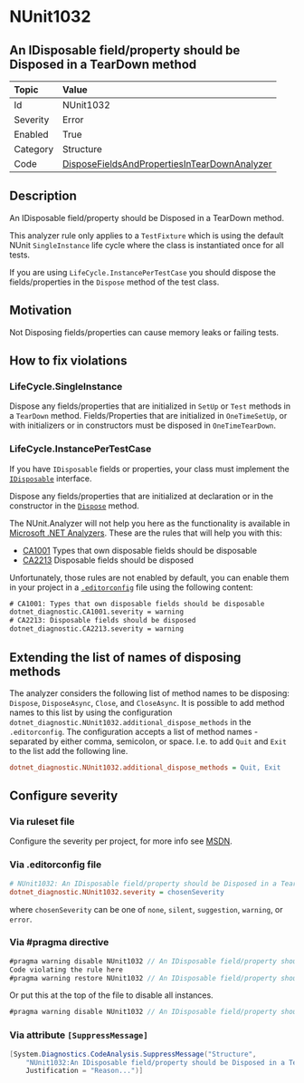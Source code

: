 # NUnit1032

## An IDisposable field/property should be Disposed in a TearDown method

| Topic    | Value
| :--      | :--
| Id       | NUnit1032
| Severity | Error
| Enabled  | True
| Category | Structure
| Code     | [DisposeFieldsAndPropertiesInTearDownAnalyzer](https://github.com/nunit/nunit.analyzers/blob/4.9.2/src/nunit.analyzers/DisposeFieldsAndPropertiesInTearDown/DisposeFieldsAndPropertiesInTearDownAnalyzer.cs)

## Description

An IDisposable field/property should be Disposed in a TearDown method.

This analyzer rule only applies to a `TestFixture` which is using the default
NUnit `SingleInstance` life cycle where the class is instantiated once for all tests.

If you are using `LifeCycle.InstancePerTestCase` you should dispose the fields/properties
in the `Dispose` method of the test class.

## Motivation

Not Disposing fields/properties can cause memory leaks or failing tests.

## How to fix violations

### LifeCycle.SingleInstance

Dispose any fields/properties that are initialized in `SetUp` or `Test` methods in a `TearDown` method.
Fields/Properties that are initialized in `OneTimeSetUp`, or with initializers or in constructors
must be disposed in `OneTimeTearDown`.

### LifeCycle.InstancePerTestCase

If you have `IDisposable` fields or properties, your class must implement the
[`IDisposable`](https://learn.microsoft.com/en-us/dotnet/api/system.idisposable?view=net-8.0) interface.

Dispose any fields/properties that are initialized at declaration or in the constructor in the
[`Dispose`](https://learn.microsoft.com/en-us/dotnet/api/system.idisposable.dispose?view=net-8.0) method.

The NUnit.Analyzer will not help you here as the functionality is available in
[Microsoft .NET Analyzers](https://www.nuget.org/packages/Microsoft.CodeAnalysis.NetAnalyzers).
These are the rules that will help you with this:

* [CA1001](https://learn.microsoft.com/en-us/dotnet/fundamentals/code-analysis/quality-rules/ca1001)
Types that own disposable fields should be disposable
* [CA2213](https://learn.microsoft.com/en-us/dotnet/fundamentals/code-analysis/quality-rules/ca2213)
Disposable fields should be disposed

Unfortunately, those rules are not enabled by default, you can enable them in your project in a
[`.editorconfig`](https://learn.microsoft.com/en-us/visualstudio/code-quality/use-roslyn-analyzers?view=vs-2022#manually-configure-rule-severity-in-an-editorconfig-file)
 file using the following content:

```xml
# CA1001: Types that own disposable fields should be disposable
dotnet_diagnostic.CA1001.severity = warning
# CA2213: Disposable fields should be disposed
dotnet_diagnostic.CA2213.severity = warning
```

## Extending the list of names of disposing methods

The analyzer considers the following list of method names to be disposing: `Dispose`, `DisposeAsync`, `Close`, and
`CloseAsync`. It is possible to add method names to this list by using the configuration
`dotnet_diagnostic.NUnit1032.additional_dispose_methods` in the `.editorconfig`. The configuration accepts a
list of method names - separated by either comma, semicolon, or space. I.e. to add `Quit` and `Exit` to the list add
the following line.

```ini
dotnet_diagnostic.NUnit1032.additional_dispose_methods = Quit, Exit
```

<!-- start generated config severity -->
## Configure severity

### Via ruleset file

Configure the severity per project, for more info see
[MSDN](https://learn.microsoft.com/en-us/visualstudio/code-quality/using-rule-sets-to-group-code-analysis-rules?view=vs-2022).

### Via .editorconfig file

```ini
# NUnit1032: An IDisposable field/property should be Disposed in a TearDown method
dotnet_diagnostic.NUnit1032.severity = chosenSeverity
```

where `chosenSeverity` can be one of `none`, `silent`, `suggestion`, `warning`, or `error`.

### Via #pragma directive

```csharp
#pragma warning disable NUnit1032 // An IDisposable field/property should be Disposed in a TearDown method
Code violating the rule here
#pragma warning restore NUnit1032 // An IDisposable field/property should be Disposed in a TearDown method
```

Or put this at the top of the file to disable all instances.

```csharp
#pragma warning disable NUnit1032 // An IDisposable field/property should be Disposed in a TearDown method
```

### Via attribute `[SuppressMessage]`

```csharp
[System.Diagnostics.CodeAnalysis.SuppressMessage("Structure",
    "NUnit1032:An IDisposable field/property should be Disposed in a TearDown method",
    Justification = "Reason...")]
```
<!-- end generated config severity -->
